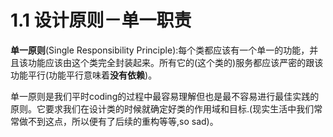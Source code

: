# 1.1 设计原则－单一职责

**单一原则**(Single Responsibility Principle):每个类都应该有一个单一的功能，并且该功能应该由这个类完全封装起来。所有它的(这个类的)服务都应该严密的跟该功能平行(功能平行意味着**没有依赖**)。

单一原则是我们平时coding的过程中最容易理解但也是最不容易进行最佳实践的原则。它要求我们在设计类的时候就确定好类的作用域和目标.(现实生活中我们常常做不到这点，所以便有了后续的重构等等,so sad)。




